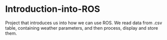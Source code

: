 # Introduction-into-ROS
Project that introduces us into how we can use ROS. We  read data from .csv table, containing weather parameters, and then process, display and store them.
